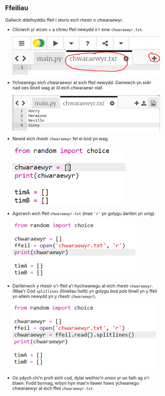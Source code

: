 ## Ffeiliau

Gallwch ddefnyddio ffeil i storio eich rhestr o chwaraewyr.

+ Cliciwch yr eicon + a chreu ffeil newydd o'r enw `chwaraewyr.txt`.
    
    ![sgrinlun](images/team-file-create.png)

+ Ychwanegu eich chwaraewyr at eich ffeil newydd. Gwnewch yn siŵr nad oes llinell wag ar ôl eich chwaraewr olaf.
    
    ![sgrinlun](images/team-file-add.png)

+ Newid eich rhestr `chwaraewyr` fel ei bod yn wag.
    
    ![sgrinlun](images/team-players-empty.png)

+ Agorwch eich ffeil `chwaraewyr.txt` (mae `'r'` yn golygu darllen yn unig).
    
    ![sgrinlun](images/team-file-open.png)

+ Darllenwch y rhestr o'r ffeil a'i hychwanegu at eich rhestr `chwaraewyr`. (Mae'r Cod `splitlines` (llinellau hollt) yn golygu bod pob llinell yn y ffeil yn eitem newydd yn y rhestr `chwaraewyr`).
    
    ![sgrinlun](images/team-file-load.png)

+ Os ydych chi'n profi eich cod, dylai weithio'n union yr un fath ag o'r blaen. Fodd bynnag, erbyn hyn mae'n llawer haws ychwanegu chwaraewyr at eich ffeil `chwaraewyr.txt`.
